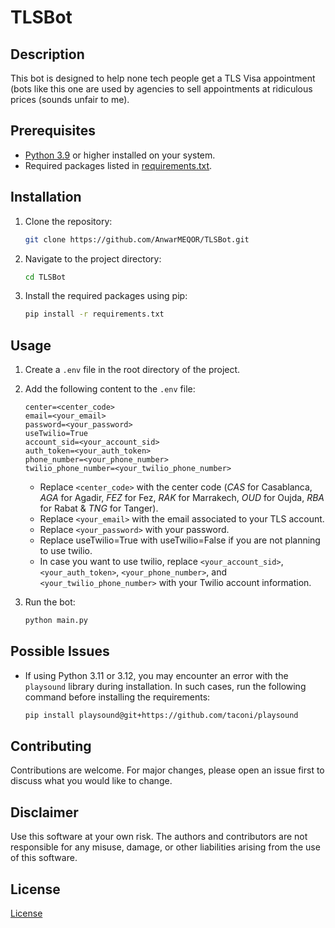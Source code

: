 # TLSBot

## Description

This bot is designed to help none tech people get a TLS Visa appointment (bots like this one are used by agencies to sell appointments at ridiculous prices (sounds unfair to me).

## Prerequisites

- [Python 3.9](https://www.python.org/downloads/) or higher installed on your system.
- Required packages listed in [requirements.txt](./requirements.txt).

## Installation

1. Clone the repository:

    ```bash
    git clone https://github.com/AnwarMEQOR/TLSBot.git
    ```

2. Navigate to the project directory:

    ```bash
    cd TLSBot
    ```

3. Install the required packages using pip:

    ```bash
    pip install -r requirements.txt
    ```

## Usage

1. Create a `.env` file in the root directory of the project.
2. Add the following content to the `.env` file:

    ```plaintext
    center=<center_code>
    email=<your_email>
    password=<your_password>
    useTwilio=True
    account_sid=<your_account_sid>
    auth_token=<your_auth_token>
    phone_number=<your_phone_number>
    twilio_phone_number=<your_twilio_phone_number>
    ```

    - Replace `<center_code>` with the center code (*CAS* for Casablanca, *AGA* for Agadir, *FEZ* for Fez, *RAK* for Marrakech, *OUD* for Oujda, *RBA* for Rabat & *TNG* for Tanger).
    - Replace `<your_email>` with the email associated to your TLS account.
    - Replace `<your_password>` with your password.
    - Replace useTwilio=True with useTwilio=False if you are not planning to use twilio.
    - In case you want to use twilio, replace `<your_account_sid>`, `<your_auth_token>`, `<your_phone_number>`, and `<your_twilio_phone_number>` with your Twilio account information.

3. Run the bot:

    ```bash
    python main.py
    ```

## Possible Issues

- If using Python 3.11 or 3.12, you may encounter an error with the `playsound` library during installation. In such cases, run the following command before installing the requirements:

    ```bash
    pip install playsound@git+https://github.com/taconi/playsound
    ```

## Contributing

Contributions are welcome. For major changes, please open an issue first to discuss what you would like to change.

## Disclaimer

Use this software at your own risk. The authors and contributors are not responsible for any misuse, damage, or other liabilities arising from the use of this software.

## License

[License](./LICENSE)
